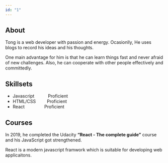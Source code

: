 ```yaml
---
id: "1"
---
```


## About

Tong is a web developer with passion and energy. Ocasionlly, He uses blogs to record his ideas and his thoughts.

One main advantage for him is that he can learn things fast and never afraid of new challenges. Also, he can cooperate with other people effectively and committedly.

## Skillsets

* Javascript &nbsp;&nbsp;&nbsp;&nbsp;&nbsp;&nbsp;&nbsp;&nbsp;&nbsp;&nbsp;Proficient
* HTML/CSS &nbsp;&nbsp;&nbsp;&nbsp;&nbsp;&nbsp;&nbsp;&nbsp;Proficient
* React &nbsp;&nbsp;&nbsp;&nbsp;&nbsp;&nbsp;&nbsp;&nbsp;&nbsp;&nbsp;&nbsp;&nbsp;&nbsp;&nbsp;&nbsp;Proficient

## Courses

In 2019, he completed the Udacity **“React - The complete guide”** course and his JavaScript got strengthened.

React is a modern javascript framwork which is suitable for developing web applicaitons.